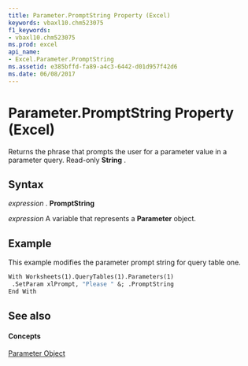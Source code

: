 ```yaml
---
title: Parameter.PromptString Property (Excel)
keywords: vbaxl10.chm523075
f1_keywords:
- vbaxl10.chm523075
ms.prod: excel
api_name:
- Excel.Parameter.PromptString
ms.assetid: e385bffd-fa89-a4c3-6442-d01d957f42d6
ms.date: 06/08/2017
---
```



# Parameter.PromptString Property (Excel)

Returns the phrase that prompts the user for a parameter value in a parameter query. Read-only  **String** .


## Syntax

 _expression_ . **PromptString**

 _expression_ A variable that represents a **Parameter** object.


## Example

This example modifies the parameter prompt string for query table one.


```vb
With Worksheets(1).QueryTables(1).Parameters(1) 
 .SetParam xlPrompt, "Please " &; .PromptString 
End With
```


## See also


#### Concepts


[Parameter Object](Excel.Parameter.md)

